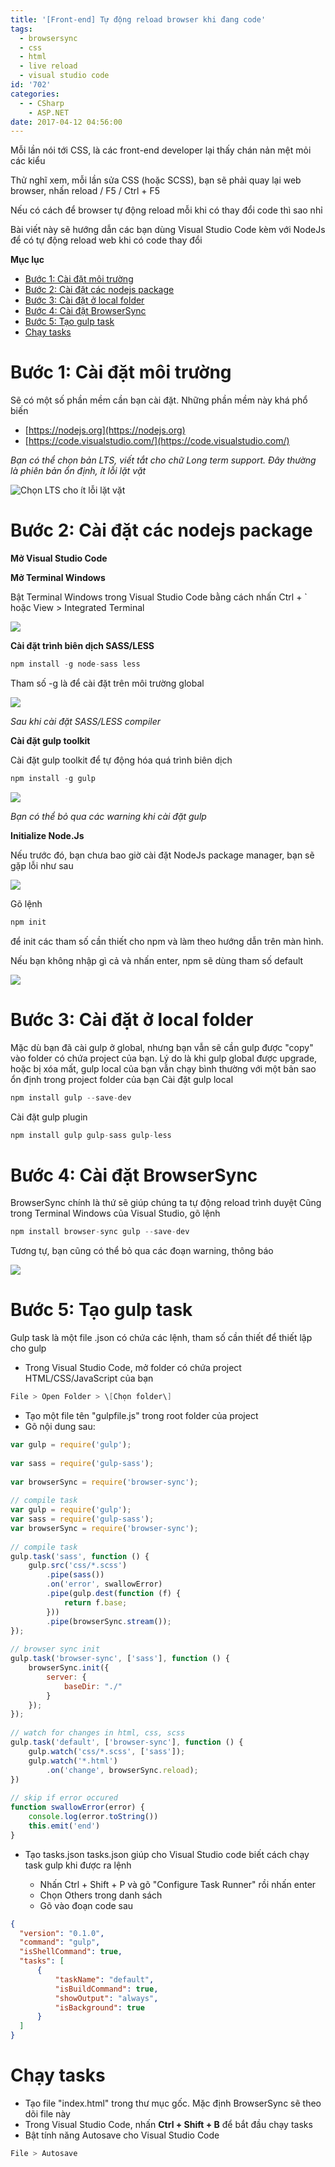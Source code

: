 ```yaml
---
title: '[Front-end] Tự động reload browser khi đang code'
tags:
  - browsersync
  - css
  - html
  - live reload
  - visual studio code
id: '702'
categories:
  - - CSharp
    - ASP.NET
date: 2017-04-12 04:56:00
---
```


Mỗi lần nói tới CSS, là các front-end developer lại thấy chán nản mệt mỏi các kiểu

Thử nghĩ xem, mỗi lần sửa CSS (hoặc SCSS), bạn sẽ phải quay lại web browser, nhấn reload / F5 / Ctrl + F5

Nếu có cách để browser tự động reload mỗi khi có thay đổi code thì sao nhỉ

Bài viết này sẽ hướng dẫn các bạn dùng Visual Studio Code kèm với NodeJs để có tự động reload web khi có code thay đổi
<!-- more -->
**Mục lục**

*   [Bước 1: Cài đặt môi trường](#bước-1-cài-đặt-môi-trường)
*   [Bước 2: Cài đặt các nodejs package](#bước-2-cài-đặt-các-nodejs-package)
*   [Bước 3: Cài đặt ở local folder](#bước-3-cài-đặt-ở-local-folder)
*   [Bước 4: Cài đặt BrowserSync](#bước-4-cài-đặt-browsersync)
*   [Bước 5: Tạo gulp task](#bước-5-tạo-gulp-task)
*   [Chạy tasks](#chạy-tasks)

# Bước 1: Cài đặt môi trường

Sẽ có một số phần mềm cần bạn cài đặt. Những phần mềm này khá phổ biến

*   [https://nodejs.org](https://nodejs.org)
*   [https://code.visualstudio.com/](https://code.visualstudio.com/)

_Bạn có thể chọn bản LTS, viết tắt cho chữ Long term support. Đây thường là phiên bản ổn định, ít lỗi lặt vặt_

![Chọn LTS cho ít lỗi lặt vặt](/images/flickr/2894/33833478232_a59cce160b_o.png)

# Bước 2: Cài đặt các nodejs package

**Mở Visual Studio Code**

**Mở Terminal Windows**

Bật Terminal Windows trong Visual Studio Code bằng cách nhấn Ctrl + \` hoặc View > Integrated Terminal

![](/images/flickr/2814/33234696593_9fcee9f965_o.png)

**Cài đặt trình biên dịch SASS/LESS**

```s
npm install -g node-sass less
```

Tham số -g là để cài đặt trên môi trường global

![](/images/flickr/2873/33889703622_3cbc71f1cc_o.png)

_Sau khi cài đặt SASS/LESS compiler_

**Cài đặt gulp toolkit**

Cài đặt gulp toolkit để tự động hóa quá trình biên dịch

```s
npm install -g gulp
```

![](/images/flickr/2885/33234839763_71ffba8cfd_o.png)

_Bạn có thể bỏ qua các warning khi cài đặt gulp_

**Initialize Node.Js**

Nếu trước đó, bạn chưa bao giờ cài đặt NodeJs package manager, bạn sẽ gặp lỗi như sau

![](/images/flickr/2829/33662078970_a1aaf77d2c_o.png)

Gõ lệnh

```s
npm init
```

để init các tham số cần thiết cho npm và làm theo hướng dẫn trên màn hình.

Nếu bạn không nhập gì cả và nhấn enter, npm sẽ dùng tham số default

![](/images/flickr/2902/33235009203_a69320020e_o.png)

# Bước 3: Cài đặt ở local folder

Mặc dù bạn đã cài gulp ở global, nhưng bạn vẫn sẽ cần gulp được "copy" vào folder có chứa project của bạn. Lý do là khi gulp global được upgrade, hoặc bị xóa mất, gulp local của bạn vẫn chạy bình thường với một bản sao ổn định trong project folder của bạn Cài đặt gulp local

```s
npm install gulp --save-dev
```

Cài đặt gulp plugin

```s
npm install gulp gulp-sass gulp-less
```

# Bước 4: Cài đặt BrowserSync

BrowserSync chính là thứ sẽ giúp chúng ta tự động reload trình duyệt Cũng trong Terminal Windows của Visual Studio, gõ lệnh

```s
npm install browser-sync gulp --save-dev
```

Tương tự, bạn cũng có thể bỏ qua các đoạn warning, thông báo

![](/images/flickr/3703/33662203760_71636d02d3_o.png)

# Bước 5: Tạo gulp task

Gulp task là một file .json có chứa các lệnh, tham số cần thiết để thiết lập cho gulp

*   Trong Visual Studio Code, mở folder có chứa project HTML/CSS/JavaScript của bạn

```s
File > Open Folder > \[Chọn folder\]
```

*   Tạo một file tên "gulpfile.js" trong root folder của project
*   Gõ nội dung sau:

```js
var gulp = require('gulp');
 
var sass = require('gulp-sass');
 
var browserSync = require('browser-sync');
 
// compile task
var gulp = require('gulp');
var sass = require('gulp-sass');
var browserSync = require('browser-sync');
 
// compile task
gulp.task('sass', function () {
    gulp.src('css/*.scss')
        .pipe(sass())
        .on('error', swallowError)
        .pipe(gulp.dest(function (f) {
            return f.base;
        }))
        .pipe(browserSync.stream());
});
 
// browser sync init
gulp.task('browser-sync', ['sass'], function () {
    browserSync.init({
        server: {
            baseDir: "./"
        }
    });
});
 
// watch for changes in html, css, scss
gulp.task('default', ['browser-sync'], function () {
    gulp.watch('css/*.scss', ['sass']);
    gulp.watch('*.html')
        .on('change', browserSync.reload);
})
 
// skip if error occured
function swallowError(error) {
    console.log(error.toString())
    this.emit('end')
}
```

*   Tạo tasks.json tasks.json giúp cho Visual Studio code biết cách chạy task gulp khi được ra lệnh
    
    *   Nhấn Ctrl + Shift + P và gõ "Configure Task Runner" rồi nhấn enter
    *   Chọn Others trong danh sách
    *   Gõ vào đoạn code sau

```json
{
  "version": "0.1.0",
  "command": "gulp",
  "isShellCommand": true,
  "tasks": [
      {
          "taskName": "default",
          "isBuildCommand": true,
          "showOutput": "always",
          "isBackground": true
      }
  ]
}
```

# Chạy tasks

*   Tạo file "index.html" trong thư mục gốc. Mặc định BrowserSync sẽ theo dõi file này
*   Trong Visual Studio Code, nhấn **Ctrl + Shift + B** để bắt đầu chạy tasks
*   Bật tính năng Autosave cho Visual Studio Code

```s
File > Autosave
```